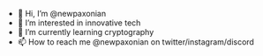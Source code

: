 - 👋 Hi, I’m @newpaxonian
- 👀 I’m interested in innovative tech
- 🌱 I’m currently learning cryptography
- 📫 How to reach me @newpaxonian on twitter/instagram/discord

<!---
newpaxonian/newpaxonian is a ✨ special ✨ repository because its `README.md` (this file) appears on your GitHub profile.
You can click the Preview link to take a look at your changes.
--->
